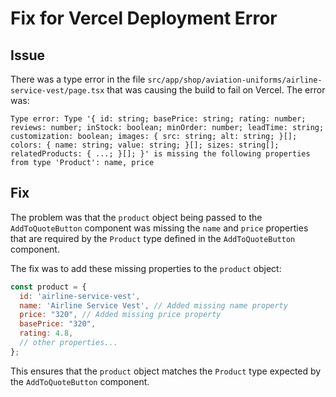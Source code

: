 # Fix for Vercel Deployment Error

## Issue
There was a type error in the file `src/app/shop/aviation-uniforms/airline-service-vest/page.tsx` that was causing the build to fail on Vercel. The error was:

```
Type error: Type '{ id: string; basePrice: string; rating: number; reviews: number; inStock: boolean; minOrder: number; leadTime: string; customization: boolean; images: { src: string; alt: string; }[]; colors: { name: string; value: string; }[]; sizes: string[]; relatedProducts: { ...; }[]; }' is missing the following properties from type 'Product': name, price
```

## Fix
The problem was that the `product` object being passed to the `AddToQuoteButton` component was missing the `name` and `price` properties that are required by the `Product` type defined in the `AddToQuoteButton` component.

The fix was to add these missing properties to the `product` object:

```javascript
const product = {
  id: 'airline-service-vest',
  name: 'Airline Service Vest', // Added missing name property
  price: "320", // Added missing price property
  basePrice: "320",
  rating: 4.8,
  // other properties...
};
```

This ensures that the `product` object matches the `Product` type expected by the `AddToQuoteButton` component. 